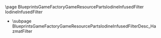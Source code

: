 \page BlueprintsGameFactoryGameResourcePartsIodineInfusedFilter IodineInfusedFilter
- \subpage BlueprintsGameFactoryGameResourcePartsIodineInfusedFilterDesc_HazmatFilter
